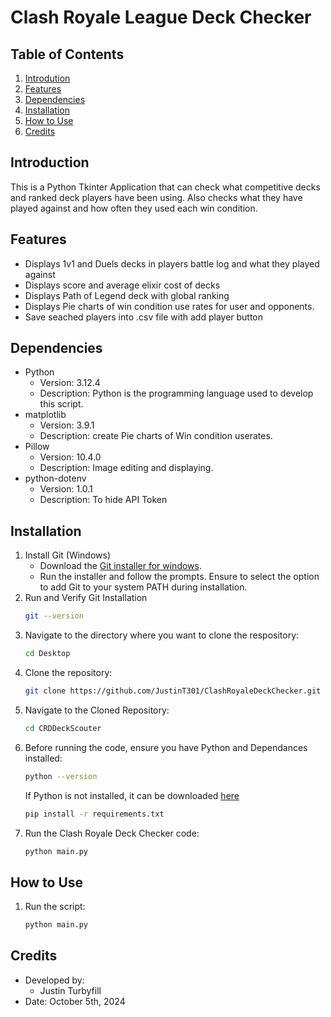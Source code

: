 # Clash Royale League Deck Checker

## Table of Contents
1. [Introdution](#introduction)
2. [Features](#features)
3. [Dependencies](#dependencies)
4. [Installation](#installation)
5. [How to Use](#how-to-use)
6. [Credits](#credits)

## Introduction
This is a Python Tkinter Application that can check what competitive decks and ranked deck players have been using. Also checks what they have played against and how often they used each win condition.

## Features
- Displays 1v1 and Duels decks in players battle log and what they played against
- Displays score and average elixir cost of decks
- Displays Path of Legend deck with global ranking
- Displays Pie charts of win condition use rates for user and opponents.
- Save seached players into .csv file with add player button

## Dependencies
* Python
   * Version: 3.12.4
   * Description: Python is the programming language used to develop this script.
* matplotlib
   * Version: 3.9.1
   * Description: create Pie charts of Win condition userates.
* Pillow
   * Version: 10.4.0
   * Description: Image editing and displaying.
* python-dotenv
   * Version: 1.0.1
   * Description: To hide API Token


## Installation
1. Install Git (Windows)
   * Download the [Git installer for windows](https://gitforwindows.org/).
   * Run the installer and follow the prompts. Ensure to select the option to add Git to your system PATH during installation.
2. Run and Verify Git Installation
   ```sh
   git --version
   ```
3. Navigate to the directory where you want to clone the respository:
   ```sh
   cd Desktop
   ```
4. Clone the repository:
   ```sh
   git clone https://github.com/JustinT301/ClashRoyaleDeckChecker.git
   ```
5. Navigate to the Cloned Repository:
   ```sh
   cd CRDDeckScouter
   ```
6. Before running the code, ensure you have Python and Dependances installed:
   ```sh
   python --version
   ```
   If Python is not installed, it can be downloaded [here](https://www.python.org/downloads/release/python-3124/)
   ```sh
   pip install -r requirements.txt
   ```
7. Run the Clash Royale Deck Checker code:
   ```sh
   python main.py
   ```
## How to Use
1. Run the script:
   ```sh
   python main.py
   ```

## Credits
* Developed by:
   * Justin Turbyfill
* Date: October 5th, 2024